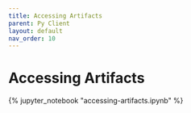 ```yaml
---
title: Accessing Artifacts
parent: Py Client
layout: default
nav_order: 10
---
```


# Accessing Artifacts

{% jupyter_notebook "accessing-artifacts.ipynb" %}